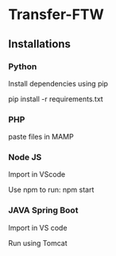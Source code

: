 # Transfer-FTW

<h2> Installations </h2>

<h3> Python</h3>

<p> Install dependencies using pip </p>
<p> pip install -r requirements.txt </p>
<h3> PHP</h3>
<p> paste files in MAMP </p>
<h3> Node JS </h3>
<p> Import in VScode  </p>
<p> Use npm to run: npm start </p>
<h3> JAVA Spring Boot </h3>
<p> Import in VS code </p>
<p> Run using Tomcat </p>

